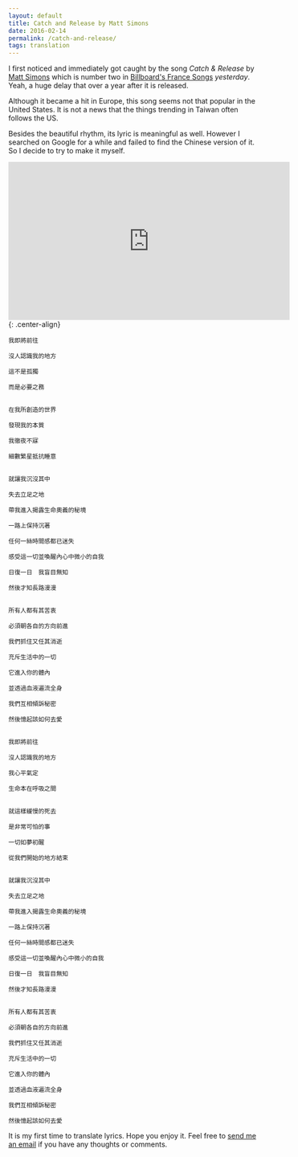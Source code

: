 ```yaml
---
layout: default
title: Catch and Release by Matt Simons
date: 2016-02-14
permalink: /catch-and-release/
tags: translation
---
```


I first noticed and immediately got caught by the song *Catch & Release* by [Matt Simons](http://mattsimonsmusic.com/) which is number two in [Billboard's France Songs](http://www.billboard.com/charts/france-songs) *yesterday*. Yeah, a huge delay that over a year after it is released.

Although it became a hit in Europe, this song seems not that popular in the United States. It is not a news that the things trending in Taiwan often follows the US.

Besides the beautiful rhythm, its lyric is meaningful as well. However I searched on Google for a while and failed to find the Chinese version of it. So I decide to try to make it myself.

<iframe width="560" height="315" src="https://www.youtube.com/embed/Rip0bX2qrIs" frameborder="0" allowfullscreen></iframe> {: .center-align}

    我即將前往

    沒人認識我的地方

    這不是孤獨

    而是必要之務


    在我所創造的世界

    發現我的本質

    我徹夜不寐

    細數繁星抵抗睡意


    就讓我沉沒其中

    失去立足之地

    帶我進入揭露生命奧義的秘境

    一路上保持沉著

    任何一絲時間感都已迷失

    感受這一切並喚醒內心中微小的自我

    日復一日　我盲目無知

    然後才知長路漫漫


    所有人都有其苦衷

    必須朝各自的方向前進

    我們抓住又任其消逝

    充斥生活中的一切

    它進入你的體內

    並透過血液遍流全身

    我們互相傾訴秘密

    然後憶起該如何去愛


    我即將前往

    沒人認識我的地方

    我心平氣定

    生命本在呼吸之間


    就這樣緩慢的死去

    是非常可怕的事

    一切如夢初醒

    從我們開始的地方結束


    就讓我沉沒其中

    失去立足之地

    帶我進入揭露生命奧義的秘境

    一路上保持沉著

    任何一絲時間感都已迷失

    感受這一切並喚醒內心中微小的自我

    日復一日　我盲目無知

    然後才知長路漫漫


    所有人都有其苦衷

    必須朝各自的方向前進

    我們抓住又任其消逝

    充斥生活中的一切

    它進入你的體內

    並透過血液遍流全身

    我們互相傾訴秘密

    然後憶起該如何去愛
    

It is my first time to translate lyrics. Hope you enjoy it. Feel free to [send me an email](mailto:yuchunlo.2401@gmail.com) if you have any thoughts or comments.
